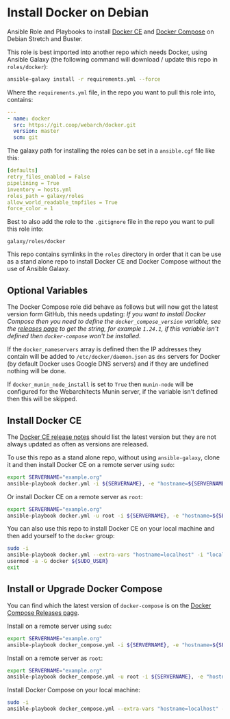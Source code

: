 # Install Docker on Debian 

Ansible Role and Playbooks to install [Docker CE](https://docs.docker.com/engine/installation/linux/docker-ce/debian/) and [Docker Compose](https://docs.docker.com/compose/install/) on Debian Stretch and Buster.

This role is best imported into another repo which needs Docker, using Ansible Galaxy (the following command will download / update this repo in `roles/docker`):

```bash
ansible-galaxy install -r requirements.yml --force
```

Where the `requirements.yml` file, in the repo you want to pull this role into, contains:

```yml
---
- name: docker
  src: https://git.coop/webarch/docker.git
  version: master
  scm: git
```

The galaxy path for installing the roles can be set in a `ansible.cgf` file like this:

```yml
[defaults]
retry_files_enabled = False
pipelining = True
inventory = hosts.yml
roles_path = galaxy/roles
allow_world_readable_tmpfiles = True
force_color = 1
```

Best to also add the role to the `.gitignore` file in the repo you want to pull this role into:

```
galaxy/roles/docker
```

This repo contains symlinks in the `roles` directory in order that it can be use as a stand alone repo to install Docker CE and Docker Compose without the use of Ansible Galaxy. 

## Optional Variables

The Docker Compose role did behave as follows but will now get the latest version form GitHub, this needs updating: *If you want to install Docker Compose then you need to define the `docker_compose_version` variable, see the [releases page](https://github.com/docker/compose/releases) to get the string, for example `1.24.1`, if this variable isn't defined then `docker-compose` won't be installed.*

If the `docker_nameservers` array is defined then the IP addresses they contain will be added to `/etc/docker/daemon.json` as `dns` servers for Docker (by default Docker uses Google DNS servers) and if they are undefined nothing will be done.

If `docker_munin_node_install` is set to `True` then `munin-node` will be configured for the Webarchitects Munin server, if the variable isn't defined then this will be skipped. 

## Install Docker CE

The [Docker CE release notes](https://docs.docker.com/release-notes/docker-ce/) should list the latest version but they are not always updated as often as versions are released.

To use this repo as a stand alone repo, without using `ansible-galaxy`, clone it and then install Docker CE on a remote server using `sudo`:

```bash
export SERVERNAME="example.org"
ansible-playbook docker.yml -i ${SERVERNAME}, -e "hostname=${SERVERNAME}"
```

Or install Docker CE on a remote server as `root`:

```bash
export SERVERNAME="example.org"
ansible-playbook docker.yml -u root -i ${SERVERNAME}, -e "hostname=${SERVERNAME}"
```

You can also use this repo to install Docker CE on your local machine and then add yourself to the `docker` group:

```bash
sudo -i
ansible-playbook docker.yml --extra-vars "hostname=localhost" -i "localhost," -c local
usermod -a -G docker ${SUDO_USER}
exit
```

## Install or Upgrade Docker Compose

You can find which the latest version of `docker-compose` is on the [Docker Compose Releases page](https://github.com/docker/compose/releases).

Install on a remote server using `sudo`: 

```bash
export SERVERNAME="example.org"
ansible-playbook docker_compose.yml -i ${SERVERNAME}, -e "hostname=${SERVERNAME}"
```

Install on a remote server as `root`:

```bash
export SERVERNAME="example.org"
ansible-playbook docker_compose.yml -u root -i ${SERVERNAME}, -e "hostname=${SERVERNAME}"
```

Install Docker Compose on your local machine: 

```bash
sudo -i
ansible-playbook docker_compose.yml --extra-vars "hostname=localhost" -i "localhost," -c local 
```


